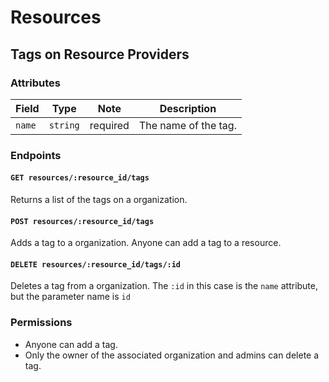 # Resources

## Tags on Resource Providers

### Attributes

 Field  | Type     | Note     | Description                        
--------|----------|----------|------------------------------------
 `name` | `string` | required | The name of the tag.               

### Endpoints

#### `GET resources/:resource_id/tags`

Returns a list of the tags on a organization.

#### `POST resources/:resource_id/tags`

Adds a tag to a organization. Anyone can add a tag to a resource.

#### `DELETE resources/:resource_id/tags/:id`

Deletes a tag from a organization. The `:id` in this case is the `name` attribute, but the parameter name is `id`

### Permissions

* Anyone can add a tag.
* Only the owner of the associated organization and admins can delete a tag.
